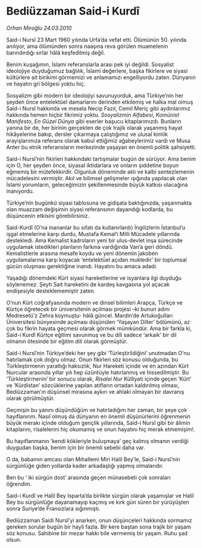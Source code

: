 # Bediüzzaman Said-i Kurdî

*Orhan Miroğlu 24.03.2010*

<div class="yazi"><p>Said-i Nursî 23 Mart 1960 yılında Urfa’da vefat etti. Ölümünün 50. yılında anılıyor, ama ölümünden sonra naaşına reva görülen muamelenin barındırdığı sırlar hâlâ keşfedilmiş değil. </p>
<p>Benim kuşağımın, İslami referanslarla arası pek iyi değildi. Sosyalist ideolojiye duyduğumuz bağlılık, İslami değerlere, başka fikirlere ve siyasi kültürlere ait birikimi görmemizi ve anlamamızı engelliyordu zaten. Dünyanın ve hayatın gri bölgesi yoktu hiç. </p>
<p>Sosyalizm gibi modern bir ideolojiyi savunuyorduk, ama Türkiye’nin her şeyden önce entelektüel damarlarını derinden etkilemiş ve halka mal olmuş Said-i Nursî hakkında ve mesela Necip Fazıl, Cemil Meriç gibi aydınlarımız hakkında hemen hiçbir fikrimiz yoktu. <i>Sosyalizmin Alfabesi</i>, <i>Komünist Manifesto</i>, <i>En Güzel Dünya</i> gibi eserler başucu kitaplarımızdı. Bunların yanına bir de, her birinin gerçekten de çok trajik olarak yaşanmış hayat hikâyelerine bakıp, dersler çıkarmaya çalıştığımız ve ulusal kimlik arayışlarımıza referans olarak kabul ettiğimiz ağabeylerimiz vardı ve Musa Anter bu etnik referansların merkezinde yaşayan en önemli politik şahsiyetti. </p>
<p>Said-i Nursî’nin fikirleri hakkındaki tartışmalar bugün de sürüyor. Ama benim için O, her şeyden önce, siyasal iktidarlara ve onların şiddetine boyun eğmemiş bir mütefekkirdir. Olgunluk döneminde aklı ve kalbi sentezlemenin mücadelesini vermiştir. Akıl ve bilimsel gelişmeler ışığında yapılacak olan İslami yorumların, geleceğimizin şekillenmesinde büyük katkısı olacağına inanıyordu.</p>
<p>Türkiye’nin bugünkü siyasi tablosuna ve gidişata baktığınızda, yaşanmakta olan muazzam değişimin siyasi referansının dayandığı kodlarda, bu düşüncenin etkisini görebilirsiniz. </p>
<p>Said-Kurdî (O’na inananlar bu sıfatı da kullanırlardı) İngilizlerin İstanbul’u işgal etmelerine karşı durdu, Mustafa Kemal’i Milli Mücadele yıllarında destekledi. Ama Kemalist kadroların yeni bir ulus-devlet inşa sürecinde uygulamak istedikleri planların farkına vardığında Van’a geri döndü. Kemalistlerle arasına mesafe koydu ve yeni dönemin jakoben uygulamalarına karşı koyacak ‘entelektüel açıdan muktedir’ bir toplumsal gücün oluşması gerektiğine inandı. Hayatını bu amaca adadı. </p>
<p>Yaşadığı dönemdeki Kürt siyasi hareketlerine ve isyanlara ilgi duyduğu söylenemez. Şeyh Sait hareketini de kardeş kavgasına yol açacak endişesiyle desteklememiştir zaten. </p>
<p>O’nun Kürt coğrafyasında modern ve dinsel bilimleri Arapça, Türkçe ve Kürtçe öğretecek bir üniversitenin açılması projesi –ki bunun adını Medresetü’z Zehra koymuştu- hâlâ güncel. Mardin’de Artukoğulları Üniversitesi bünyesinde açılması düşünülen ‘Yaşayan Diller’ bölümünü, az çok bu fikrin hayata geçmesi olarak görmek mümkündür. Ama bir farkla ki, Said-i Kurdî Kürtçe eğitimi savunmuş ve bu dili sadece ‘arkaik’ bir dil olmanın ötesinde bir eğitim dili olarak görmüştür. </p>
<p>Said-i Nursî’nin Türkiye’deki her şey gibi ‘Türleştirildiğini’ unutmadan O’nu hatırlamak çok doğru olmaz. Onun fikirleri söz konusu olduğunda, bu Türkleştirmenin yarattığı haksızlık, Nur Hareketi içinde ve en azından Kürt Nurcular arasında yıllar yılı hep üzüntüyle hatırlanmış ve hissedilmiştir. Bu ‘Türkleştirmenin’ bir sonucu olarak, <i>Risalei Nur</i> Külliyatı içinde geçen ‘Kürt’ ve ‘Kürdistan’ sözcüklerine yapılan atıfların ortadan kaldırılmış olması, Bediüzzaman’ın düşünsel mirasına aykırı ve ahlaki olmayan bir davranış olarak görülmüştür. </p>
<p>Geçmişin bu yanını düşündüğüm ve hatırladığım her zaman, bir şeye çok hayıflanırım. Nasıl olmuş da dünyanın en önemli düşünürlerini öğrenmenin büyük merakı içinde olduğum gençlik yıllarında, Said-i Nursî gibi bir âlimin kitaplarını, risalelerini hiç okumamış ve onun hayatını hiç merak etmemişim!.</p>
<p>Bu hayıflanmanın ‘kendi kökleriyle buluşmaya’ geç kalmış olmanın verdiği duygudan başka, benim için bir önemli sebebi daha var. </p>
<p>O da, babamın amcası olan Mıhallemi Miri Halil Bey’le, Said-i Nursî’nin sürgünlüğe giden yollarda kader arkadaşlığı yapmış olmalarıdır. </p>
<p>Ben bu ‘ iki sürgün dost’ arasında geçen münasebeti çok sonraları öğrendim. </p>
<p>Said-i Kurdî ve Halil Bey Isparta’da birlikte sürgün olarak yaşamışlar ve Halil Bey bu sürgünlüğe dayanamayıp kaçmış ve kırk gün süren bir yürüyüşten sonra Suriye’de Fransızlara sığınmıştı. </p>
<p>Bediüzzaman Saidi Nursî’yi anarken, onun düşünceleri hakkında sormamız gereken sorular bugün bir hayli fazla. Bir kere baştan sona trajik bir yaşam söz konusu. Sahibine bir mezar hakkı bile vermemiş bir yaşam. Ruhu şad olsun.</p></div>
